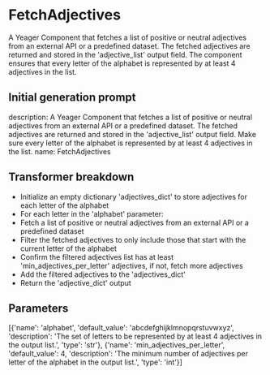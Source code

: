 
# FetchAdjectives

A Yeager Component that fetches a list of positive or neutral adjectives from an external API or a predefined dataset. The fetched adjectives are returned and stored in the 'adjective_list' output field. The component ensures that every letter of the alphabet is represented by at least 4 adjectives in the list.

## Initial generation prompt
description: A Yeager Component that fetches a list of positive or neutral adjectives
  from an external API or a predefined dataset. The fetched adjectives are returned
  and stored in the 'adjective_list' output field. Make sure every letter of the alphabet
  is represented by at least 4 adjectives in the list.
name: FetchAdjectives


## Transformer breakdown
- Initialize an empty dictionary 'adjectives_dict' to store adjectives for each letter of the alphabet
- For each letter in the 'alphabet' parameter:
- Fetch a list of positive or neutral adjectives from an external API or a predefined dataset
- Filter the fetched adjectives to only include those that start with the current letter of the alphabet
- Confirm the filtered adjectives list has at least 'min_adjectives_per_letter' adjectives, if not, fetch more adjectives
- Add the filtered adjectives to the 'adjectives_dict'
- Return the 'adjective_dict' output

## Parameters
[{'name': 'alphabet', 'default_value': 'abcdefghijklmnopqrstuvwxyz', 'description': 'The set of letters to be represented by at least 4 adjectives in the output list.', 'type': 'str'}, {'name': 'min_adjectives_per_letter', 'default_value': 4, 'description': 'The minimum number of adjectives per letter of the alphabet in the output list.', 'type': 'int'}]

        